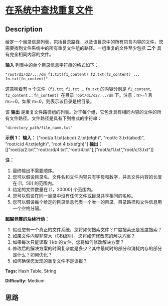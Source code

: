 # [在系统中查找重复文件][title]

## Description

给定一个目录信息列表，包括目录路径，以及该目录中的所有包含内容的文件，您需要找到文件系统中的所有重复文件组的路径。一组重复的文件至少包括 **二个**
具有完全相同内容的文件。

**输入** 列表中的单个目录信息字符串的格式如下：

`"root/d1/d2/.../dm f1.txt(f1_content) f2.txt(f2_content) ...
fn.txt(fn_content)"`

这意味着有 n 个文件（`f1.txt`, `f2.txt` ... `fn.txt` 的内容分别是 `f1_content`, `f2_content`
... `fn_content`）在目录 `root/d1/d2/.../dm` 下。注意：n>=1 且 m>=0。如果 m=0，则表示该目录是根目录。

该 **输出** 是重复文件路径组的列表。对于每个组，它包含具有相同内容的文件的所有文件路径。文件路径是具有下列格式的字符串：

`"directory_path/file_name.txt"`

**示例 1：**
            **输入：**    ["root/a 1.txt(abcd) 2.txt(efgh)", "root/c 3.txt(abcd)", "root/c/d 4.txt(efgh)", "root 4.txt(efgh)"]    **输出：**      [["root/a/2.txt","root/c/d/4.txt","root/4.txt"],["root/a/1.txt","root/c/3.txt"]]    



**注：**

  1. 最终输出不需要顺序。
  2. 您可以假设目录名、文件名和文件内容只有字母和数字，并且文件内容的长度在 [1，50] 的范围内。
  3. 给定的文件数量在 [1，20000] 个范围内。
  4. 您可以假设在同一目录中没有任何文件或目录共享相同的名称。
  5. 您可以假设每个给定的目录信息代表一个唯一的目录。目录路径和文件信息用一个空格分隔。



**超越竞赛的后续行动：**

  1. 假设您有一个真正的文件系统，您将如何搜索文件？广度搜索还是宽度搜索？
  2. 如果文件内容非常大（GB级别），您将如何修改您的解决方案？
  3. 如果每次只能读取 1 kb 的文件，您将如何修改解决方案？
  4. 修改后的解决方案的时间复杂度是多少？其中最耗时的部分和消耗内存的部分是什么？如何优化？
  5. 如何确保您发现的重复文件不是误报？


**Tags:** Hash Table, String

**Difficulty:** Medium

## 思路

[title]: https://leetcode-cn.com/problems/find-duplicate-file-in-system
